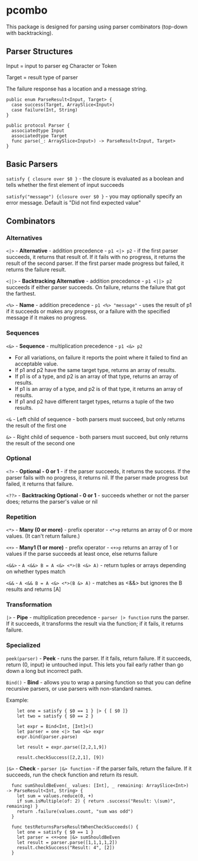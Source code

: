 # pcombo

This package is designed for parsing using parser combinators (top-down with backtracking).

## Parser Structures
Input = input to parser eg Character or Token

Target = result type of parser

The failure response has a location and a message string.

```
public enum ParseResult<Input, Target> {
  case success(Target, ArraySlice<Input>)
  case failure(Int, String)
}
```

```
public protocol Parser {
  associatedtype Input
  associatedtype Target
  func parse(_: ArraySlice<Input>) -> ParseResult<Input, Target>
}
```

## Basic Parsers
`satisfy { closure over $0 }` - the closure is evaluated as a boolean and tells whether the first element of input succeeds

`satisfy("message") {closure over $0 }` - you may optionally specify an error message. Default is "Did not find expected value"

## Combinators

### Alternatives
`<|>` - **Alternative** - addition precedence - `p1 <|> p2` - if the first parser succeeds, it returns that result of. If it fails with no progress, it returns the result of the second parser. If the first parser made progress but failed, it returns the failure result. 

`<||>` - **Backtracking Alternative** - addition precedence - `p1 <||> p2` succeeds if either parser succeeds. On failure, returns the failure that got the farthest.

`<%>` - **Name** - addition precedence - `p1 <%> "message"` - uses the result of p1 if it succeeds or makes any progress, or a failure with the specified message if it makes no progress.

### Sequences
`<&>` - **Sequence** - multiplication precedence - `p1 <&> p2`

* For all variations, on failure it reports the point where it failed to find an acceptable value.
* If p1 and p2 have the same target type, returns an array of results.
* If p1 is of a type, and p2 is an array of that type, returns an array of results.
* If p1 is an array of a type, and p2 is of that type, it returns an array of results. 
* If p1 and p2 have different target types, returns a tuple of the two results.

`<&` - Left child of sequence - both parsers must succeed, but only returns the result of the first one

`&>` - Right child of sequence - both parsers must succeed, but only returns the result of the second one

### Optional
`<?>` - **Optional - 0 or 1** - if the parser succeeds, it returns the success. If the parser fails with no progress, it returns nil. If the parser made progress but failed, it returns that failure.

`<??>` - **Backtracking Optional - 0 or 1** - succeeds whether or not the parser does; returns the parser's value or nil

### Repetition
`<*>` - **Many (0 or more)** - prefix operator - `<*>p` returns an array of 0 or more values. (It can't return failure.)

`<+>` - **Many1 (1 or more)** - prefix operator - `<+>p` returns an array of 1 or values if the parse succeeds at least once, else returns failure 

`<&&>` - `A <&&> B = A <&> <*>(B <&> A)` - return tuples or arrays depending on whether types match

`<&&` - `A <&& B = A <&> <*>(B &> A)` - matches as <&&> but ignores the B results and returns [A]

### Transformation
`|>` - **Pipe** - multiplication precedence - `parser |> function` runs the parser. If it succeeds, it transforms the result via the function; if it fails, it returns failure. 


### Specialized
`peek(parser)` - **Peek** - runs the parser. If it fails, return failure. If it succeeds, return (0, input) ie untouched input. This lets you fail early rather than go down a long but incorrect path.

`Bind()` - **Bind** - allows you to wrap a parsing function so that you can define recursive parsers, or use parsers with non-standard names.

Example:

```
    let one = satisfy { $0 == 1 } |> { [ $0 ]}
    let two = satisfy { $0 == 2 }

    let expr = Bind<Int, [Int]>()
    let parser = one <|> two <&> expr
    expr.bind(parser.parse)

    let result = expr.parse([2,2,1,9])

    result.checkSuccess([2,2,1], [9])
```

`|&>` - **Check** -  `parser |&> function` - if the parser fails, return the failure. If it succeeds, run the check function and return its result. 

```
  func sumShouldBeEven(_ values: [Int], _ remaining: ArraySlice<Int>) -> ParseResult<Int, String> {
    let sum = values.reduce(0, +)
    if sum.isMultiple(of: 2) { return .success("Result: \(sum)", remaining) }
    return .failure(values.count, "sum was odd")
  }

  func testReturnsParseResultWhenCheckSucceeds() {
    let one = satisfy { $0 == 1 }
    let parser = <+>one |&> sumShouldBeEven
    let result = parser.parse([1,1,1,1,2])
    result.checkSuccess("Result: 4", [2])
  }
```
